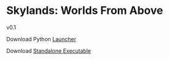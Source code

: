 # Skylands: Worlds From Above
v0.1
 
Download Python [Launcher](https://github.com/Heine574/Skylands-WFA/raw/master/Skylands%20Launcher.exe)

Download [Standalone Executable](https://github.com/Heine574/Skylands-WFA/raw/master/builds/Skylands%200.1.4.exe)
